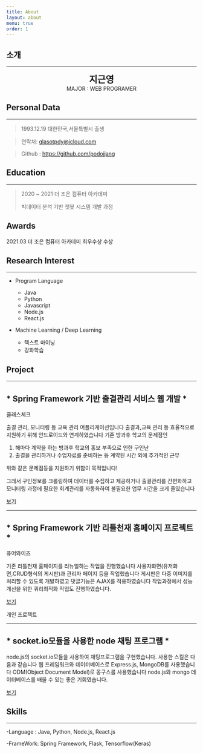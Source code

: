 ```yaml
---
title: About
layout: about
menu: true
order: 1
---
```


## 소개

* * *
<center>
<span style=
"font-size:170%;
font-weight:bold">
지근영
</span>
</center>

<center>MAJOR : WEB PROGRAMER</center>


## Personal Data
---
> 1993.12.19 대한민국,서울특별시 출생

> 연락처: glasotpdy@icloud.com

> Github : <a href="https://github.com/khw11044">https://github.com/podojjang</a>


## Education
---
> 2020 ~ 2021 더 조은 컴퓨터 아카데미
>
> 빅데이터 분석 기반 챗봇 시스템 개발 과정

## Awards
2021.03 더 조은 컴퓨터 아카데미 최우수상 수상

## Research Interest
---

* Program Language
    + Java
    + Python
    + Javascript
    + Node.js
    + React.js

* Machine Learning / Deep Learning
    + 텍스트 마이닝
    + 강화학습

## Project
---

## * Spring Framework 기반 출결관리 서비스 웹 개발 *

클래스체크

출결 관리, 모니터링 등 교육 관리 어플리케이션입니다
출결과,교육 관리 등 효율적으로 지원하기 위해 안드로이드와 연계하였습니다
기존 방과후 학교의 문제점인
1. 해마다 계약을 하는 방과후 학교의 홍보 부족으로 인한 구인난
2. 출결을 관리하거나 수업자료를 준비하는 등 계약된 시간 외에 추가적인 근무

위와 같은 문제점등을 지원하기 위함이 목적입니다!

그래서 구인정보를 크롤링하여 데이터를 수집하고 제공하거나
출결관리를 간편화하고 모니터링 과정에 필요한 회계관리를 자동화하여
불필요한 업무 시간을 크게 줄였습니다

<a href="https://podojjang.github.io/tag/classcheck/">보기</a>

---
## * Spring Framework 기반 리틀천재 홈페이지 프로젝트 *

퓨어와이즈

기존 리틀천재 홈페이지를 리뉴얼하는 작업을 진행했습니다
사용자화면(유저화면,CRUD형식의 게시판)과 관리자 페이지 등을 작업했습니다 
게시판은 다중 이미지를 처리할 수 있도록 개발하였고 댓글기능은 AJAX를 적용하였습니다
작업과정에서 성능개선을 위한 쿼리최적화 작업도 진행하였습니다.

<a href="https://podojjang.github.io/tag/littlechunjae/">보기</a>

개인 프로젝트

---
## * socket.io모듈을 사용한 node 채팅 프로그램 *

node.js의 socket.io모듈을 사용하여 채팅프로그램을 구현했습니다.
사용한 스킬은 다음과 같습니다
웹 프레임워크와 데이터베이스로 Express.js, MongoDB를 사용했습니다
ODM(Object Document Model)로 몽구스를 사용했습니다 
node.js와 mongo 데이터베이스를 배울 수 있는 좋은 기회였습니다.

<a href="http://14.40.97.89:3000/">보기</a>



## Skills
---
-Language : Java, Python, Node.js, React.js

-FrameWork: Spring Framework, Flask, Tensorflow(Keras)

